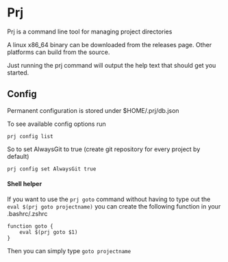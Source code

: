 # Prj

Prj is a command line tool for managing project directories

A linux x86_64 binary can be downloaded from the releases page. Other platforms can build from the source.

Just running the prj command will output the help text that should get you started.

## Config

Permanent configuration is stored under $HOME/.prj/db.json

To see available config options run

    prj config list
    
So to set AlwaysGit to true (create git repository for every project by default)

    prj config set AlwaysGit true


#### Shell helper

If you want to use the `prj goto` command without having to type out the `eval $(prj goto projectname)` you can create the following function in your .bashrc/.zshrc

    function goto {
        eval $(prj goto $1)
    }
    
Then you can simply type `goto projectname`